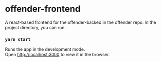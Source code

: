 # offender-frontend
A react-based frontend for the offender-backed in the offender repo.
In the project directory, you can run:

### `yarn start`
Runs the app in the development mode.\
Open [http://localhost:3000](http://localhost:3000) to view it in the browser.